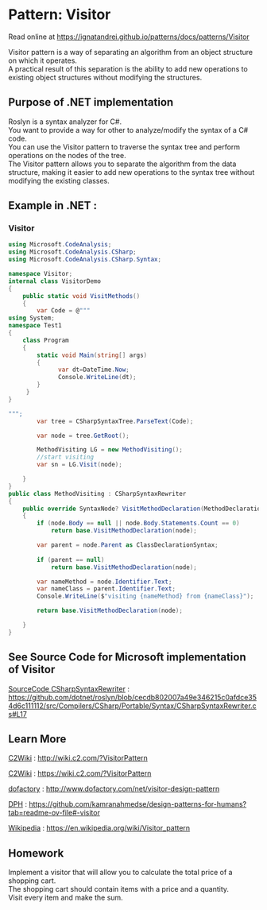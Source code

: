 
# Pattern:  Visitor

Read online at https://ignatandrei.github.io/patterns/docs/patterns/Visitor

<!-- id : 12 -->
Visitor pattern is a way of separating an algorithm from an object structure on which it operates.    <br />
A practical result of this separation is the ability to add new operations to existing object structures without modifying the structures.    <br />

## Purpose of .NET implementation

Roslyn is a syntax analyzer for C#.    <br />
You want to provide a way for other  to analyze/modify the syntax of a C# code.    <br />
You can use the Visitor pattern to traverse the syntax tree and perform operations on the nodes of the tree.    <br />
The Visitor pattern allows you to separate the algorithm from the data structure, making it easier to add new operations to the syntax tree without modifying the existing classes.    <br />

## Example in .NET : 


###  Visitor
```csharp showLineNumbers title="Visitor example for Pattern Visitor"
using Microsoft.CodeAnalysis;
using Microsoft.CodeAnalysis.CSharp;
using Microsoft.CodeAnalysis.CSharp.Syntax;

namespace Visitor;
internal class VisitorDemo
{
    public static void VisitMethods()
    {
        var Code = @"""
using System;
namespace Test1
{
    class Program
    {
        static void Main(string[] args)
        {
              var dt=DateTime.Now;
			  Console.WriteLine(dt);
        }
     }
}

""";
        var tree = CSharpSyntaxTree.ParseText(Code);

        var node = tree.GetRoot();

        MethodVisiting LG = new MethodVisiting();
        //start visiting
        var sn = LG.Visit(node);

    }
}
public class MethodVisiting : CSharpSyntaxRewriter
{
    public override SyntaxNode? VisitMethodDeclaration(MethodDeclarationSyntax node)
    {
        if (node.Body == null || node.Body.Statements.Count == 0)
            return base.VisitMethodDeclaration(node);

        var parent = node.Parent as ClassDeclarationSyntax;
        
        if (parent == null)
            return base.VisitMethodDeclaration(node);

        var nameMethod = node.Identifier.Text;
        var nameClass = parent.Identifier.Text;
        Console.WriteLine($"visiting {nameMethod} from {nameClass}");

        return base.VisitMethodDeclaration(node);

    }
}
```



## See Source Code for Microsoft implementation of Visitor


[SourceCode CSharpSyntaxRewriter](https://github.com/dotnet/roslyn/blob/cecdb802007a49e346215c0afdce354d6c111112/src/Compilers/CSharp/Portable/Syntax/CSharpSyntaxRewriter.cs#L17) : https://github.com/dotnet/roslyn/blob/cecdb802007a49e346215c0afdce354d6c111112/src/Compilers/CSharp/Portable/Syntax/CSharpSyntaxRewriter.cs#L17


## Learn More


[C2Wiki](http://wiki.c2.com/?VisitorPattern) : http://wiki.c2.com/?VisitorPattern   

[C2Wiki](https://wiki.c2.com/?VisitorPattern) : https://wiki.c2.com/?VisitorPattern   

[dofactory](http://www.dofactory.com/net/visitor-design-pattern) : http://www.dofactory.com/net/visitor-design-pattern   

[DPH](https://github.com/kamranahmedse/design-patterns-for-humans?tab=readme-ov-file#-visitor) : https://github.com/kamranahmedse/design-patterns-for-humans?tab=readme-ov-file#-visitor   

[Wikipedia](https://en.wikipedia.org/wiki/Visitor_pattern) : https://en.wikipedia.org/wiki/Visitor_pattern   


## Homework


Implement a visitor that will allow you to calculate the total price of a shopping cart.    <br />
The shopping cart should contain items with a price and a quantity.    <br />
Visit every item and make the sum.    <br />



